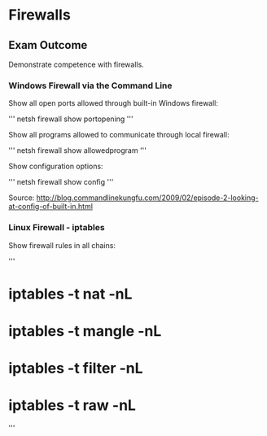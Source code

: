 # Firewalls

## Exam Outcome

Demonstrate competence with firewalls.

### Windows Firewall via the Command Line

Show all open ports allowed through built-in Windows firewall:

'''
netsh firewall show portopening
'''

Show all programs allowed to communicate through local firewall:

'''
netsh firewall show allowedprogram
'''

Show configuration options:

'''
netsh firewall show config
'''

Source:  http://blog.commandlinekungfu.com/2009/02/episode-2-looking-at-config-of-built-in.html

### Linux Firewall - iptables

Show firewall rules in all chains:

'''
# iptables -t nat -nL
# iptables -t mangle -nL
# iptables -t filter -nL
# iptables -t raw -nL
'''

